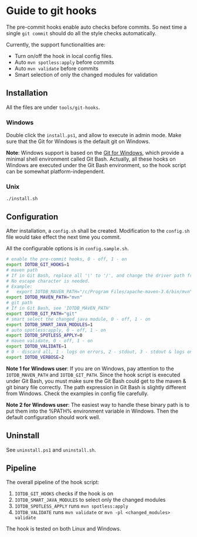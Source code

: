 # Guide to git hooks

The pre-commit hooks enable auto checks before commits. So next time a single `git commit` should do all the style checks automatically.

Currently, the support functionalities are:
* Turn on/off the hook in local config files.
* Auto `mvn spotless:apply` before commits
* Auto `mvn validate` before commits
* Smart selection of only the changed modules for validation

## Installation

All the files are under `tools/git-hooks`.

### Windows

Double click the `install.ps1`, and allow to execute in admin mode. Make sure that the Git for Windows is the default git on Windows.

**Note**: Windows support is based on the [Git for Windows](https://gitforwindows.org/), which provide a minimal shell environment called Git Bash. Actually, all these hooks on Windows are executed under the Git Bash environment, so the hook script can be somewhat platform-independent.

### Unix

```
./install.sh
```

## Configuration

After installation, a `config.sh` shall be created. Modification to the `config.sh` file would take effect the next time you commit.

All the configurable options is in `config.sample.sh`.

```sh
# enable the pre-commit hooks, 0 - off, 1 - on
export IOTDB_GIT_HOOKS=1
# maven path
# If in Git Bash, replace all '\' to '/', and change the driver path from 'C:\' to '/c/
# No escape character is needed.
# Example:
#   export IOTDB_MAVEN_PATH="/c/Program Files/apache-maven-3.6/bin/mvn"
export IOTDB_MAVEN_PATH="mvn"
# git path
# If in Git Bash, see 'IOTDB_MAVEN_PATH'
export IOTDB_GIT_PATH="git"
# smart select the changed java module, 0 - off, 1 - on
export IOTDB_SMART_JAVA_MODULES=1
# auto spotless:apply, 0 - off, 1 - on
export IOTDB_SPOTLESS_APPLY=0
# maven validate, 0 - off, 1 - on
export IOTDB_VALIDATE=1
# 0 - discard all, 1 - logs on errors, 2 - stdout, 3 - stdout & logs on errors
export IOTDB_VERBOSE=2
```

**Note 1 for Windows user**: If you are on Windows, pay attention to the `IOTDB_MAVEN_PATH` and `IOTDB_GIT_PATH`. Since the hook script is executed under Git Bash, you must make sure the Git Bash could get to the maven & git binary file correctly. The path expression in Git Bash is slightly different from Windows. Check the examples in config file carefully.

**Note 2 for Windows user**: The easiest way to handle these binary path is to put them into the %PATH% environment variable in Windows. Then the default configuration should work well.

## Uninstall

See `uninstall.ps1` and `uninstall.sh`.

## Pipeline

The overall pipeline of the hook script:
1. `IOTDB_GIT_HOOKS` checks if the hook is on
2. `IOTDB_SMART_JAVA_MODULES` to select only the changed modules
3. `IOTDB_SPOTLESS_APPLY` runs `mvn spotless:apply`
4. `IOTDB_VALIDATE` runs `mvn validate` or `mvn -pl <changed_modules> validate`

The hook is tested on both Linux and Windows.
